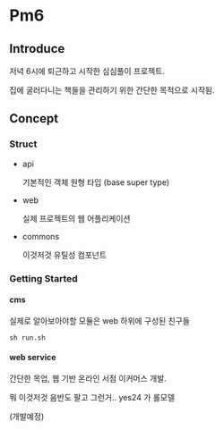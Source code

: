 # Pm6

## Introduce

저녁 6시에 퇴근하고 시작한 심심풀이 프로젝트.

집에 굴러다니는 책들을 관리하기 위한 간단한 목적으로 시작됨.

## Concept

### Struct

- api

    기본적인 객체 원형 타입 (base super type)

- web

    실제 프로젝트의 웹 어플리케이션

- commons

    이것저것 유틸성 컴포넌트
    

### Getting Started

#### cms

실제로 알아보아야할 모듈은 web 하위에 구성된 친구들

```
sh run.sh
```


#### web service

간단한 목업, 웹 기반 온라인 서점 이커머스 개발.

뭐 이것저것 음반도 팔고 그런거.. yes24 가 롤모델

(개발예정)

